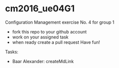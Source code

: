 # cm2016_ue04G1
Configuration Management exercise No. 4 for group 1
 * fork this repo to your github account
 * work on your assigned task
 * when ready create a pull request Have fun!
 
 Tasks:
 - Baar Alexander: createMdLink
